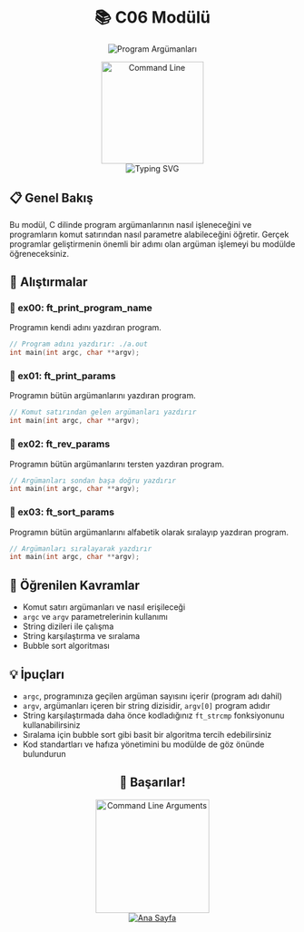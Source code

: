 # <div align="center">📚 C06 Modülü</div>

<div align="center">
  <img src="https://capsule-render.vercel.app/api?type=waving&color=0891b2&height=150&section=header&text=Program%20Arg%C3%BCmanlar%C4%B1&fontSize=40&fontColor=ffffff&animation=fadeIn&fontAlignY=38" alt="Program Argümanları" />
</div>

<p align="center">
  <img src="https://media.giphy.com/media/3oEjI6SIIHBdRxXI40/giphy.gif" alt="Command Line" width="180" />
  <br>
  <img src="https://readme-typing-svg.demolab.com?font=Fira+Code&size=18&duration=2000&pause=500&color=0891B2&center=true&vCenter=true&width=450&lines=Komut+Sat%C4%B1r%C4%B1+Arg%C3%BCmanlar%C4%B1;main(argc%2C+argv);Parametre+%C4%B0%C5%9Fleme;S%C4%B1ralama+Algoritmalar%C4%B1" alt="Typing SVG" />
</p>

## 📋 Genel Bakış
Bu modül, C dilinde program argümanlarının nasıl işleneceğini ve programların komut satırından nasıl parametre alabileceğini öğretir. Gerçek programlar geliştirmenin önemli bir adımı olan argüman işlemeyi bu modülde öğreneceksiniz.

## 📝 Alıştırmalar

### 📁 ex00: ft_print_program_name
Programın kendi adını yazdıran program.
```c
// Program adını yazdırır: ./a.out
int main(int argc, char **argv);
```

### 📁 ex01: ft_print_params
Programın bütün argümanlarını yazdıran program.
```c
// Komut satırından gelen argümanları yazdırır
int main(int argc, char **argv);
```

### 📁 ex02: ft_rev_params
Programın bütün argümanlarını tersten yazdıran program.
```c
// Argümanları sondan başa doğru yazdırır
int main(int argc, char **argv);
```

### 📁 ex03: ft_sort_params
Programın bütün argümanlarını alfabetik olarak sıralayıp yazdıran program.
```c
// Argümanları sıralayarak yazdırır
int main(int argc, char **argv);
```

## 🧠 Öğrenilen Kavramlar
- Komut satırı argümanları ve nasıl erişileceği
- `argc` ve `argv` parametrelerinin kullanımı
- String dizileri ile çalışma
- String karşılaştırma ve sıralama
- Bubble sort algoritması

## 💡 İpuçları
- `argc`, programınıza geçilen argüman sayısını içerir (program adı dahil)
- `argv`, argümanları içeren bir string dizisidir, `argv[0]` program adıdır
- String karşılaştırmada daha önce kodladığınız `ft_strcmp` fonksiyonunu kullanabilirsiniz
- Sıralama için bubble sort gibi basit bir algoritma tercih edebilirsiniz
- Kod standartları ve hafıza yönetimini bu modülde de göz önünde bulundurun

<div align="center">
  <h2>🚀 Başarılar!</h2>
  <img src="https://media.giphy.com/media/xT9IgzoKnwFNmISR8I/giphy.gif" alt="Command Line Arguments" width="200" />
</div>

<div align="center">
  <a href="../README.md">
    <img src="https://img.shields.io/badge/Ana%20Sayfa-0891b2?style=for-the-badge" alt="Ana Sayfa" />
  </a>
</div> 
